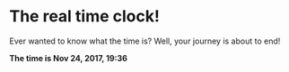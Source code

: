 # The real time clock!

Ever wanted to know what the time is? Well, your journey is about to end!

**The time is Nov 24, 2017, 19:36**